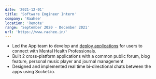 ```yaml
---
date: '2021-12-01'
title: 'Software Engineer Intern'
company: 'Raahee'
location: 'Remote'
range: 'September 2020 - December 2021'
url: 'https://www.raahee.in/'
---
```


- Led the App team to develop and <a href="https://play.google.com/store/apps/details?id=app.raahee.app" target="_blank">deploy applications</a> for users to connect with Mental Health Professionals.
- Built 2 cross-platform applications with a common public forum, blog feature, personal music player and journal
  management
- Designed and implemented real time bi-directional chats between the apps using Socket.io.
